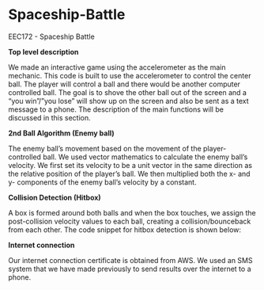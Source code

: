 # Spaceship-Battle
EEC172 - Spaceship Battle


 

**Top level description**

We made an interactive game using the accelerometer as the main mechanic. This code is built to use the accelerometer to control the center ball. The player will control a ball and there would be another computer controlled ball. The goal is to shove the other ball out of the screen and a “you win”/”you lose” will show up on the screen and also be sent as a text message to a phone. The description of the main functions will be discussed in this section.




**2nd Ball Algorithm (Enemy ball)**

The enemy ball’s movement based on the movement of the player-controlled ball. We used vector mathematics to calculate the enemy ball’s velocity. We first set its velocity to be a unit vector in the same direction as the relative position of the player’s ball. We then multiplied both the x- and y- components of the enemy ball’s velocity by a constant.


**Collision Detection (Hitbox)**

A box is formed around both balls and when the box touches, we assign the post-collision velocity values to each ball, creating a collision/bounceback from each other. The code snippet for hitbox detection is shown below:



**Internet connection**

Our internet connection certificate is obtained from AWS. We used an SMS system that we have made previously to send results over the internet to a phone.

